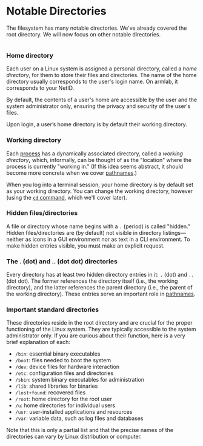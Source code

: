 # Notable Directories

The filesystem has many notable directories. We've already covered the root directory. We will now focus on other notable directories.

<figure><img src="https://lh4.googleusercontent.com/BheXyNU0t154mGoTPcX5POBMs60EjSzSdkn4LJezjzPwmA2I4ABbsnOBp3Errnc2t11JstAjl_JbDticzMOhV42yBJ5OMRF5ZyogG0grk_UKCEIFQ_M3rw1P0LazjLliGXaC6lr9QKD2yRIkupm5j50" alt=""><figcaption></figcaption></figure>

### Home directory

Each user on a Linux system is assigned a personal directory, called a _home directory_, for them to store their files and directories. The name of the home directory usually corresponds to the user's login name. On armlab, it corresponds to your NetID.

By default, the contents of a user's home are accessible by the user and the system administrator only, ensuring the privacy and security of the user's files.

Upon login, a user’s home directory is by default their working directory.

### Working directory

Each [process](../../appendices/operating-systems/process.md) has a dynamically associated directory, called a _working directory_**,** which, informally, can be thought of as the "location" where the process is currently "working in." (If this idea seems abstract, it should become more concrete when we cover [pathnames](pathnames.md).)

When you log into a terminal session, your home directory is by default set as your working directory. You can change the working directory, however (using the [`cd` command](../../bash/navigating-the-filesystem/cd-change-working-directory.md), which we'll cover later).

### Hidden files/directories

A file or directory whose name begins with a `.` (period) is called "hidden." Hidden files/directories are (by default) not visible in directory listings—neither as icons in a GUI environment nor as text in a CLI environment. To make hidden entries visible, you must make an explicit request.

### The . (dot) and .. (dot dot) directories

Every directory has at least two hidden directory entries in it: `.` (dot) and `..` (dot dot). The former references the directory itself (i.e., the working directory), and the latter references the parent directory (i.e., the parent of the working directory). These entries serve an important role in [pathnames](pathnames.md).

### Important standard directories

These directories reside in the root directory and are crucial for the proper functioning of the Linux system. They are typically accessible to the system administrator only. If you are curious about their function, here is a very brief explanation of each:

* `/bin`: essential binary executables
* `/boot`: files needed to boot the system
* `/dev`: device files for hardware interaction
* `/etc`: configuration files and directories
* `/sbin`: system binary executables for administration
* `/lib`: shared libraries for binaries
* `/lost+found`: recovered files
* `/root`: home directory for the root user
* `/u`: home directories for individual users
* `/usr`: user-installed applications and resources
* `/var`: variable data, such as log files and databases

Note that this is only a partial list and that the precise names of the directories can vary by Linux distribution or computer.
